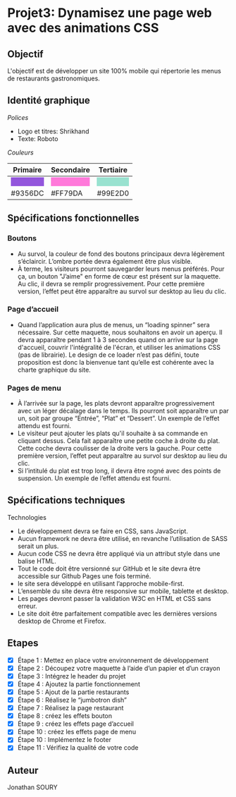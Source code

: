 # Projet3: Dynamisez une page web avec des animations CSS

## Objectif

L'objectif est de développer un site 100% mobile qui répertorie les menus de restaurants gastronomiques.

## Identité graphique

_Polices_

- Logo et titres: Shrikhand
- Texte: Roboto

_Couleurs_

| Primaire                                                                 | Secondaire                                                                | Tertiaire                                                                |
| ------------------------------------------------------------------------ | ------------------------------------------------------------------------- | ------------------------------------------------------------------------ |
| <div style="background-color:#9356DC; width: 100%; height: 20px;"></div> | <div style="background-color:#FF79DA ; width: 100%; height: 20px;"></div> | <div style="background-color:#99E2D0; width: 100%; height: 20px;"></div> |
| #9356DC                                                                  | #FF79DA                                                                   | #99E2D0                                                                  |

## Spécifications fonctionnelles

### Boutons

- Au survol, la couleur de fond des boutons principaux devra légèrement s’éclaircir. L’ombre portée devra également être plus visible.
- À terme, les visiteurs pourront sauvegarder leurs menus préférés. Pour ça, un bouton "J’aime" en forme de cœur est présent sur la maquette. Au clic, il devra se remplir progressivement. Pour cette première version, l’effet peut être apparaître au survol sur desktop au lieu du clic.

### Page d’accueil

- Quand l’application aura plus de menus, un “loading spinner” sera nécessaire. Sur cette maquette, nous souhaitons en avoir un aperçu. Il devra apparaître pendant 1 à 3 secondes quand on arrive sur la page d'accueil, couvrir l'intégralité de l'écran, et utiliser les animations CSS (pas de librairie). Le design de ce loader n’est pas défini, toute proposition est donc la bienvenue tant qu’elle est cohérente avec la charte graphique du site.

### Pages de menu

- À l’arrivée sur la page, les plats devront apparaître progressivement avec un léger décalage dans le temps. Ils pourront soit apparaître un par un, soit par groupe “Entrée”, “Plat” et “Dessert”. Un exemple de l’effet attendu est fourni.
- Le visiteur peut ajouter les plats qu'il souhaite à sa commande en cliquant dessus. Cela fait apparaître une petite coche à droite du plat. Cette coche devra coulisser de la droite vers la gauche. Pour cette première version, l’effet peut apparaître au survol sur desktop au lieu du clic.
- Si l’intitulé du plat est trop long, il devra être rogné avec des points de suspension. Un exemple de l’effet attendu est fourni.

## Spécifications techniques

Technologies

- Le développement devra se faire en CSS, sans JavaScript.
- Aucun framework ne devra être utilisé, en revanche l’utilisation de SASS serait un plus.
- Aucun code CSS ne devra être appliqué via un attribut style dans une balise HTML.
- Tout le code doit être versionné sur GitHub et le site devra être accessible sur
  Github Pages une fois terminé.
- le site sera développé en utilisant l’approche mobile-first.
- L’ensemble du site devra être responsive sur mobile, tablette et desktop.
- Les pages devront passer la validation W3C en HTML et CSS sans erreur.
- Le site doit être parfaitement compatible avec les dernières versions desktop de
  Chrome et Firefox.

## Etapes

- [x] Étape 1 : Mettez en place votre environnement de développement
- [x] Étape 2 : Découpez votre maquette à l’aide d’un papier et d’un crayon
- [x] Étape 3 : Intégrez le header du projet
- [x] Étape 4 : Ajoutez la partie fonctionnement
- [x] Étape 5 : Ajout de la partie restaurants
- [x] Étape 6 : Réalisez le “jumbotron dish”
- [x] Étape 7 : Réalisez la page restaurant
- [x] Étape 8 : créez les effets bouton
- [x] Étape 9 : créez les effets page d’accueil
- [x] Étape 10 : créez les effets page de menu
- [x] Étape 10 : Implémentez le footer
- [x] Étape 11 : Vérifiez la qualité de votre code

## Auteur

Jonathan SOURY
